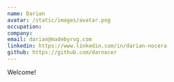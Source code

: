 ```yaml
---
name: Darian
avatar: /static/images/avatar.png
occupation:
company:
email: darian@madebyrvg.com
linkedin: https://www.linkedin.com/in/darian-nocera
github: https://github.com/darnocer
---
```


Welcome!
